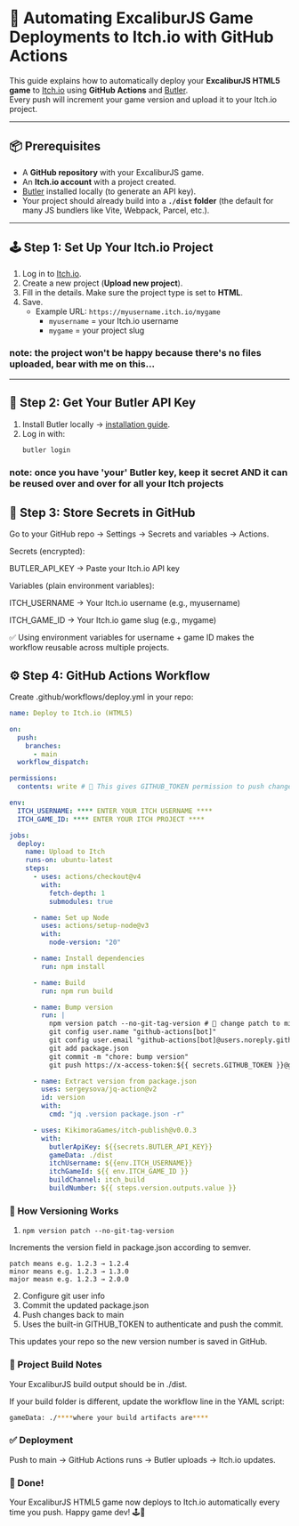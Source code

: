 # 🚀 Automating ExcaliburJS Game Deployments to Itch.io with GitHub Actions

This guide explains how to automatically deploy your **ExcaliburJS HTML5 game** to [Itch.io](https://itch.io/) using **GitHub Actions**
and [Butler](https://itch.io/docs/butler/).  
Every push will increment your game version and upload it to your Itch.io project.

---

## 📦 Prerequisites

- A **GitHub repository** with your ExcaliburJS game.
- An **Itch.io account** with a project created.
- [Butler](https://itch.io/docs/butler/) installed locally (to generate an API key).
- Your project should already build into a **`./dist` folder** (the default for many JS bundlers like Vite, Webpack, Parcel, etc.).

---

## 🕹️ Step 1: Set Up Your Itch.io Project

1. Log in to [Itch.io](https://itch.io/).
2. Create a new project (**Upload new project**).
3. Fill in the details. Make sure the project type is set to **HTML**.
5. Save.
   - Example URL: `https://myusername.itch.io/mygame`
     - `myusername` = your Itch.io username
     - `mygame` = your project slug

### note: the project won't be happy because there's no files uploaded, bear with me on this...

---

## 🔑 Step 2: Get Your Butler API Key

1. Install Butler locally → [installation guide](https://itch.io/docs/butler/installing.html).
2. Log in with:
   ```bash
   butler login
   ```

### note: once you have 'your' Butler key, keep it secret AND it can be reused over and over for all your Itch projects

## 🔐 Step 3: Store Secrets in GitHub

Go to your GitHub repo → Settings → Secrets and variables → Actions.

Secrets (encrypted):

BUTLER_API_KEY → Paste your Itch.io API key

Variables (plain environment variables):

ITCH_USERNAME → Your Itch.io username (e.g., myusername)

ITCH_GAME_ID → Your Itch.io game slug (e.g., mygame)

✅ Using environment variables for username + game ID makes the workflow reusable across multiple projects.

## ⚙️ Step 4: GitHub Actions Workflow

Create .github/workflows/deploy.yml in your repo:

```yaml
name: Deploy to Itch.io (HTML5)

on:
  push:
    branches:
      - main
  workflow_dispatch:

permissions:
  contents: write # 🔑 This gives GITHUB_TOKEN permission to push changes

env:
  ITCH_USERNAME: **** ENTER YOUR ITCH USERNAME ****
  ITCH_GAME_ID: **** ENTER YOUR ITCH PROJECT ****

jobs:
  deploy:
    name: Upload to Itch
    runs-on: ubuntu-latest
    steps:
      - uses: actions/checkout@v4
        with:
          fetch-depth: 1
          submodules: true

      - name: Set up Node
        uses: actions/setup-node@v3
        with:
          node-version: "20"

      - name: Install dependencies
        run: npm install

      - name: Build
        run: npm run build

      - name: Bump version
        run: |
          npm version patch --no-git-tag-version # 🔑 change patch to minor or major depending on what you want to do
          git config user.name "github-actions[bot]"
          git config user.email "github-actions[bot]@users.noreply.github.com"
          git add package.json
          git commit -m "chore: bump version"
          git push https://x-access-token:${{ secrets.GITHUB_TOKEN }}@github.com/${{ github.repository }} HEAD:main

      - name: Extract version from package.json
        uses: sergeysova/jq-action@v2
        id: version
        with:
          cmd: "jq .version package.json -r"

      - uses: KikimoraGames/itch-publish@v0.0.3
        with:
          butlerApiKey: ${{secrets.BUTLER_API_KEY}}
          gameData: ./dist
          itchUsername: ${{env.ITCH_USERNAME}}
          itchGameId: ${{ env.ITCH_GAME_ID }}
          buildChannel: itch_build
          buildNumber: ${{ steps.version.outputs.value }}

```

### 📝 How Versioning Works

1. `npm version patch --no-git-tag-version`

Increments the version field in package.json according to semver.

    patch means e.g. 1.2.3 → 1.2.4
    minor means e.g. 1.2.3 → 1.3.0
    major measn e.g. 1.2.3 → 2.0.0

2. Configure git user info
3. Commit the updated package.json
4. Push changes back to main
5. Uses the built-in GITHUB_TOKEN to authenticate and push the commit.

This updates your repo so the new version number is saved in GitHub.

### 📂 Project Build Notes

Your ExcaliburJS build output should be in ./dist.

If your build folder is different, update the workflow line in the YAML script:

```bash
gameData: ./****where your build artifacts are****
```

### ✅ Deployment

Push to main → GitHub Actions runs → Butler uploads → Itch.io updates.

### 🎉 Done!

Your ExcaliburJS HTML5 game now deploys to Itch.io automatically every time you push. Happy game dev! 🕹️🚀
